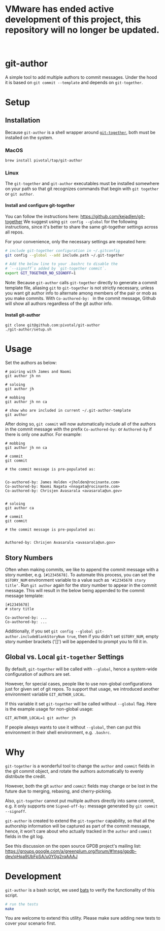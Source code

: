 <h1> VMware has ended active development of this project, this repository will no longer be updated.</h1><br>

# git-author
A simple tool to add multiple authors to commit messages. Under the hood it is
based on `git commit --template` and depends on `git-together`.

# Setup

## Installation

Because `git-author` is a shell wrapper around
[`git-together`](https://github.com/kejadlen/git-together), both must be
installed on the system.

### MacOS

```
brew install pivotal/tap/git-author
```

### Linux

The `git-together` and `git-author` executables must be installed somewhere on
your path so that git recognizes commands that begin with `git together` or
`git author`.

#### Install and configure git-together

You can follow the instructions here: https://github.com/kejadlen/git-together
We suggest using `git config --global` for the following instructions, since
it's better to share the same git-together settings across all repos.

For your convenience, only the necessary settings are repeated here:

```sh
# include git-together configuration in ~/.gitconfig
git config --global --add include.path ~/.git-together

# Add the below line to your .bashrc to disable the
# `--signoff`s added by `git-together commit`.
export GIT_TOGETHER_NO_SIGNOFF=1
```

Note: Because `git-author` calls `git-together` directly to generate a
commit template file, aliasing `git` to `git-together` is not strictly
necessary, unless you want git author info to alternate among members of the
pair or mob as you make commits. With `Co-authored-by: ` in the commit
message, Github will show all authors regardless of the git author info.

#### Install git-author

```
git clone git@github.com:pivotal/git-author
./git-author/setup.sh
```

# Usage
Set the authors as below:

```
# pairing with James and Naomi
git author jh nn

# soloing
git author jh

# mobbing
git author jh nn ca

# show who are included in current ~/.git-author-template
git author
```

After doing so, `git commit` will now automatically include all of the authors
in the commit message with the prefix `Co-authored-by:` or `Authored-by` if
there is only one author. For example:

```
# mobbing
git author jh nn ca

# commit
git commit

# the commit message is pre-populated as:


Co-authored-by: James Holden <jholden@rocinante.com>
Co-authored-by: Naomi Nagata <nnagata@rocinante.com>
Co-authored-by: Chrisjen Avasarala <avasarala@un.gov>


# soloing
git author ca

# commit
git commit

# the commit message is pre-populated as:


Authored-by: Chrisjen Avasarala <avasarala@un.gov>
```

## Story Numbers
Often when making commits, we like to append the commit message with a story
number, e.g. `[#12345678]`. To automate this process, you can set the
`$STORY_NUM` environment variable to a value such as `'#12345678 story title'`.
Run `git author` again for the story number to appear in the commit message.
This will result in the below being appended to the commit message template:

```
[#12345678]
# story title

Co-authored-by: ...
Co-authored-by: ...
```

Additionally, if you set `git config --global git-author.includeBlankStoryNum true`,
then if you didn't set `$STORY_NUM`, empty story number brackets ('[]') will be
appended to prompt you to fill it in.

## Global vs. Local `git-together` Settings
By default, `git-together` will be called with `--global`, hence a system-wide
configuration of authors are set.

However, for special cases, people like to use non-global configurations just for
given set of git repos. To support that usage, we introduced another environment
variable `GIT_AUTHOR_LOCAL`.

If this variable it set `git-together` will be called without `--global` flag.
Here is the example usage for non-global usage:

```
GIT_AUTHOR_LOCAL=1 git author jh
```

If people always wants to use it without `--global`, then can put this environment in
their shell environment, e.g. `.bashrc`.

# Why
`git-together` is a wonderful tool to change the `author` and `commit` fields
in the git commit object, and rotate the authors automatically to evenly
distribute the credit.

However, both the git `author` and `commit` fields may change or be lost in the
future due to merging, rebasing, and cherry-picking.

Also, `git-together` cannot put multiple authors directly into same commit,
e.g. it only supports one `Signed-off-by:` message generated by `git commit
--signoff`.

`git-author` is created to extend the `git-together` capability, so that all
the authorship information will be captured as part of the commit message,
hence, it won't care about who actually tracked in the `author` and `commit`
fields in the git log.

See this discussion on the open source GPDB project's mailing list:
https://groups.google.com/a/greenplum.org/forum/#!msg/gpdb-dev/qHqa9UbFpSA/u0Y0g2rqAAAJ

# Development
`git-author` is a bash script, we used [bats](https://github.com/bats-core/bats-core)
to verify the functionality of this script.

```bash
# run the tests
make
```

You are welcome to extend this utility. Please make sure adding new tests to cover your
scenario first.
